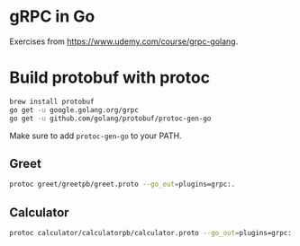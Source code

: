 # gRPC in Go
Exercises from https://www.udemy.com/course/grpc-golang.

# Build protobuf with protoc

```bash
brew install protobuf
go get -u google.golang.org/grpc 
go get -u github.com/golang/protobuf/protoc-gen-go 
```

Make sure to add `protoc-gen-go` to your PATH.

## Greet
```bash
protoc greet/greetpb/greet.proto --go_out=plugins=grpc:. 
```

## Calculator
```bash
protoc calculator/calculatorpb/calculator.proto --go_out=plugins=grpc:.
```
